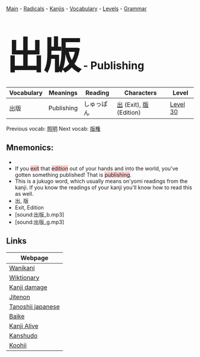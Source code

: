 <style> bigfont {font-size: 100px}</style>
[Main](../README.md) -
[Radicals](../radicals.md) -
[Kanjis](../kanjis.md) -
[Vocabulary](../vocabulary.md) -
[Levels](../levels.md) -
[Grammar](../grammar.md)
# <bigfont> 出版</bigfont> - Publishing 

| Vocabulary | Meanings | Reading | Characters | Level |
| --- | --- | --- | --- | --- |
| 出版 | Publishing | しゅっぱん |  [出](../kanjis/出.md) (Exit), [版](../kanjis/版.md) (Edition) | [Level 30](../levels/wk_level30.md) |

Previous vocab: [照明](照明.md) Next vocab: [版権](版権.md) 

## Mnemonics:

* 
* If you <span style="background-color:#ffcccb"> exit</span> that <span style="background-color:#ffcccb"> edition</span> out of your hands and into the world, you've gotten something published! That is <span style="background-color:#ffcccb"> publishing</span>.
* This is a jukugo word, which usually means on'yomi readings from the kanji. If you know the readings of your kanji you'll know how to read this as well.
* 出, 版
* Exit, Edition
* [sound:出版_b.mp3]
* [sound:出版_g.mp3]


## Links 

| Webpage |
| --- |
| [Wanikani          ](https://www.wanikani.com/kanji/出版) |
| [Wiktionary        ](https://en.wiktionary.org/wiki/出版) |
| [Kanji damage      ](http://www.kanjidamage.com/kanji/search?utf8=✓&q=出版) |
| [Jitenon           ](https://jitenon.com/kanji/出版) |
| [Tanoshii japanese ](https://www.tanoshiijapanese.com/dictionary/kanji.cfm?k=出版) |
| [Baike             ](https://baike.baidu.com/item/出版) |
| [Kanji Alive       ](https://app.kanjialive.com/出版) |
| [Kanshudo          ](https://www.kanshudo.com/searchmn?q=出版) |
| [Koohii            ](https://kanji.koohii.com/study/kanji/出版) |
